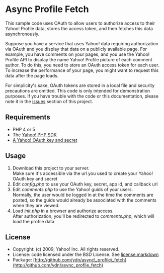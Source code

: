 # Async Profile Fetch

This sample code uses OAuth to allow users to authorize access to their Yahoo! Profile data, stores the access token, and then fetches this data asynchronously.

Suppose you have a service that uses Yahoo! data requiring authorization via OAuth and you display that data on a publicly available page.  For example, you have comments on your pages, and you use the Yahoo! Profile API to display the name Yahoo! Profile picture of each comment author.  To do this, you need to store an OAuth access token for each user.  To increase the performance of your page, you might want to request this data after the page loads.  

For simplicity's sake, OAuth tokens are stored in a local file and security precautions are omitted.  This code is only intended for demonstration purposes.  If you have trouble with the code or this documentation, please note it in the [issues](http://github.com/ydn/async_profile_fetch/issues) section of this project.

## Requirements

   * PHP 4 or 5
   * The [Yahoo! PHP SDK](http://developer.yahoo.com/social/sdk/#php)
   * [A Yahoo! OAuth key and secret](http://developer.yahoo.com/oauth/)
   
## Usage

   1. Download this project to your server.  
   Make sure it's accessible via the url you used to create your Yahoo! OAuth key and secret
   1. Edit _config.php_ to use your OAuth key, secret, app id, and callback url
   1. Edit _comments.php_ to use the Yahoo! guids of your users.  
   Normally, the user would be logged in at the time the comments are posted, so the guids would already be associated with the comments when they are viewed.
   1. Load _init.php_ in a browser and authorize access.  
   After authorization, you'll be redirected to _comments.php_, which will load the profile data

## License

   * Copyright: (c) 2009, Yahoo! Inc. All rights reserved.
   * License: code licensed under the BSD License.  See [license.markdown](http://github.com/ydn/async_profile_fetch/blob/master/license.markdown)
   * Package: [http://github.com/ydn/async\_profile\_fetch](http://github.com/ydn/async_profile_fetch)